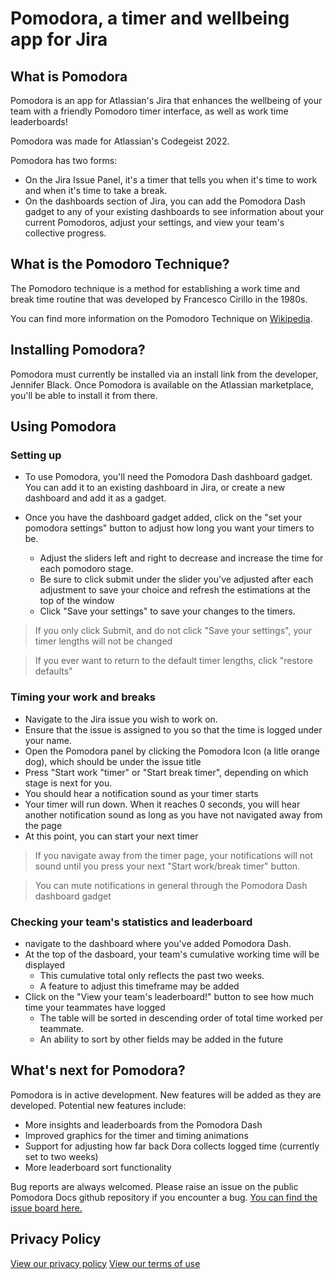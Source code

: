 # Pomodora, a timer and wellbeing app for Jira

## What is Pomodora

Pomodora is an app for Atlassian's Jira that enhances the wellbeing of your team with a friendly Pomodoro timer interface, as well as work time leaderboards!

Pomodora was made for Atlassian's Codegeist 2022.

Pomodora has two forms:
- On the Jira Issue Panel, it's a timer that tells you when it's time to work and when it's time to take a break.
- On the dashboards section of Jira, you can add the Pomodora Dash gadget to any of your existing dashboards to see information about your current Pomodoros, adjust your settings, and view your team's collective progress.

## What is the Pomodoro Technique?

The Pomodoro technique is a method for establishing a work time and break time routine that was developed by Francesco Cirillo in the 1980s.

You can find more information on the Pomodoro Technique on [Wikipedia](https://en.wikipedia.org/wiki/Pomodoro_Technique).

## Installing Pomodora?

Pomodora must currently be installed via an install link from the developer, Jennifer Black.
Once Pomodora is available on the Atlassian marketplace, you'll be able to install it from there.

## Using Pomodora

### Setting up

- To use Pomodora, you'll need the Pomodora Dash dashboard gadget. You can add it to an existing dashboard in Jira, or create a new dashboard
and add it as a gadget.

- Once you have the dashboard gadget added, click on the "set your pomodora settings" button to adjust how long you want your timers to be.
  - Adjust the sliders left and right to decrease and increase the time for each pomodoro stage.
  - Be sure to click submit under the slider you've adjusted after each adjustment to save your choice and refresh the estimations at the top of the window
  - Click "Save your settings" to save your changes to the timers.

> If you only click Submit, and do not click "Save your settings", your timer lengths will not be changed

> If you ever want to return to the default timer lengths, click "restore defaults"

### Timing your work and breaks

- Navigate to the Jira issue you wish to work on. 
- Ensure that the issue is assigned to you so that the time is logged under your name.
- Open the Pomodora panel by clicking the Pomodora Icon (a litle orange dog), which should be under the issue title
- Press "Start work "timer" or "Start break timer", depending on which stage is next for you.
- You should hear a notification sound as your timer starts
- Your timer will run down. When it reaches 0 seconds, you will hear another notification sound as long as you have not navigated away from the page
- At this point, you can start your next timer

> If you navigate away from the timer page, your notifications will not sound until you press your next "Start work/break timer" button.

> You can mute notifications in general through the Pomodora Dash dashboard gadget

### Checking your team's statistics and leaderboard

- navigate to the dashboard where you've added Pomodora Dash.
- At the top of the dasboard, your team's cumulative working time will be displayed
  - This cumulative total only reflects the past two weeks.
  - A feature to adjust this timeframe may be added
- Click on the "View your team's leaderboard!" button to see how much time your teammates have logged
  - The table will be sorted in descending order of total time worked per teammate.
  - An ability to sort by other fields may be added in the future

## What's next for Pomodora?

Pomodora is in active development. New features will be added as they are developed. Potential new features include:

- More insights and leaderboards from the Pomodora Dash
- Improved graphics for the timer and timing animations
- Support for adjusting how far back Dora collects logged time (currently set to two weeks)
- More leaderboard sort functionality

Bug reports are always welcomed. Please raise an issue on the public Pomodora Docs github repository if you encounter a bug. [You can find the issue board here.](https://github.com/staticQuill/pomodora-docs/issues)

## Privacy Policy

[View our privacy policy](https://staticquill.github.io/pomodora-docs/#/privacy)
[View our terms of use](https://staticquill.github.io/pomodora-docs/#/terms)